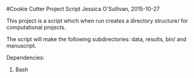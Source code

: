
#Cookie Cutter Project Script
Jessica O'Sullivan, 2015-10-27

This project is a script which when run creates a directory structure/
for computational projects. 

The script will make the following subdirectories: data, results, bin/
and manuscript.

Dependencies:
1. Bash 
